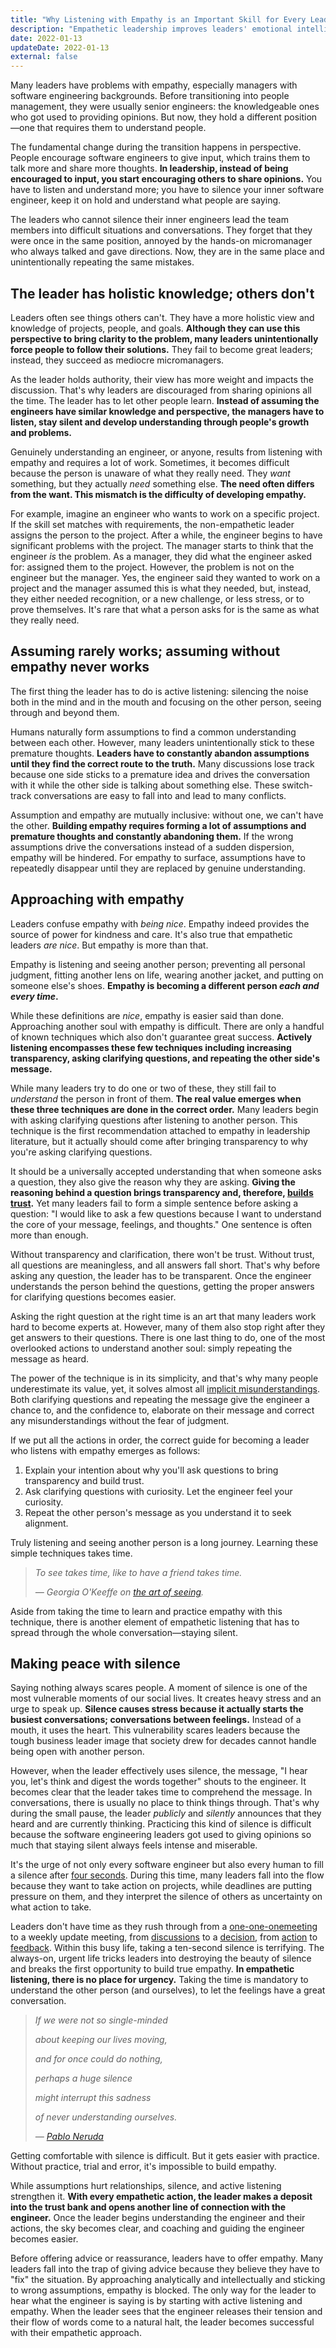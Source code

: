 ```yaml
---
title: "Why Listening with Empathy is an Important Skill for Every Leader?"
description: "Empathetic leadership improves leaders' emotional intelligence, which is a fundamental skill for leadership development and better mental health."
date: 2022-01-13
updateDate: 2022-01-13
external: false
---
```


Many leaders have problems with empathy, especially managers with software engineering backgrounds. Before transitioning into people management, they were usually senior engineers: the knowledgeable ones who got used to providing opinions. But now, they hold a different position—one that requires them to understand people.

The fundamental change during the transition happens in perspective. People encourage software engineers to give input, which trains them to talk more and share more thoughts. **In leadership, instead of being encouraged to input, you start encouraging others to share opinions.** You have to listen and understand more; you have to silence your inner software engineer, keep it on hold and understand what people are saying.

The leaders who cannot silence their inner engineers lead the team members into difficult situations and conversations. They forget that they were once in the same position, annoyed by the hands-on micromanager who always talked and gave directions. Now, they are in the same place and unintentionally repeating the same mistakes.

## The leader has holistic knowledge; others don't

Leaders often see things others can't. They have a more holistic view and knowledge of projects, people, and goals. **Although they can use this perspective to bring clarity to the problem, many leaders unintentionally force people to follow their solutions.** They fail to become great leaders; instead, they succeed as mediocre micromanagers.

As the leader holds authority, their view has more weight and impacts the discussion. That's why leaders are discouraged from sharing opinions all the time. The leader has to let other people learn. **Instead of assuming the engineers have similar knowledge and perspective, the managers have to listen, stay silent and develop understanding through people's growth and problems.**

Genuinely understanding an engineer, or anyone, results from listening with empathy and requires a lot of work. Sometimes, it becomes difficult because the person is unaware of what they really need. They _want_ something, but they actually _need_ something else. **The need often differs from the want. This mismatch is the difficulty of developing empathy.**

For example, imagine an engineer who wants to work on a specific project. If the skill set matches with requirements, the non-empathetic leader assigns the person to the project. After a while, the engineer begins to have significant problems with the project. The manager starts to think that the engineer _is_ the problem. As a manager, they did what the engineer asked for: assigned them to the project. However, the problem is not on the engineer but the manager. Yes, the engineer said they wanted to work on a project and the manager assumed this is what they needed, but, instead, they either needed recognition, or a new challenge, or less stress, or to prove themselves. It's rare that what a person asks for is the same as what they really need.

## Assuming rarely works; assuming without empathy never works

The first thing the leader has to do is active listening: silencing the noise both in the mind and in the mouth and focusing on the other person, seeing through and beyond them.

Humans naturally form assumptions to find a common understanding between each other. However, many leaders unintentionally stick to these premature thoughts. **Leaders have to constantly abandon assumptions until they find the correct route to the truth.** Many discussions lose track because one side sticks to a premature idea and drives the conversation with it while the other side is talking about something else. These switch-track conversations are easy to fall into and lead to many conflicts.

Assumption and empathy are mutually inclusive: without one, we can't have the other. **Building empathy requires forming a lot of assumptions and premature thoughts and constantly abandoning them.** If the wrong assumptions drive the conversations instead of a sudden dispersion, empathy will be hindered. For empathy to surface, assumptions have to repeatedly disappear until they are replaced by genuine understanding.

## Approaching with empathy

Leaders confuse empathy with _being nice_. Empathy indeed provides the source of power for kindness and care. It's also true that empathetic leaders _are nice_. But empathy is more than that.

Empathy is listening and seeing another person; preventing all personal judgment, fitting another lens on life, wearing another jacket, and putting on someone else's shoes. **Empathy is becoming a different person _each and every time_.**

While these definitions are _nice_, empathy is easier said than done. Approaching another soul with empathy is difficult. There are only a handful of known techniques which also don't guarantee great success. **Actively listening encompasses these few techniques including increasing transparency, asking clarifying questions, and repeating the other side's message.**

While many leaders try to do one or two of these, they still fail to _understand_ the person in front of them. **The real value emerges when these three techniques are done in the correct order.** Many leaders begin with asking clarifying questions after listening to another person. This technique is the first recommendation attached to empathy in leadership literature, but it actually should come after bringing transparency to why you're asking clarifying questions.

It should be a universally accepted understanding that when someone asks a question, they also give the reason why they are asking. **Giving the reasoning behind a question brings transparency and, therefore, [builds trust](/how-to-build-trust-in-a-team-as-a-new-manager/).** Yet many leaders fail to form a simple sentence before asking a question: "I would like to ask a few questions because I want to understand the core of your message, feelings, and thoughts." One sentence is often more than enough.

Without transparency and clarification, there won't be trust. Without trust, all questions are meaningless, and all answers fall short. That's why before asking any question, the leader has to be transparent. Once the engineer understands the person behind the questions, getting the proper answers for clarifying questions becomes easier.

Asking the right question at the right time is an art that many leaders work hard to become experts at. However, many of them also stop right after they get answers to their questions. There is one last thing to do, one of the most overlooked actions to understand another soul: simply repeating the message as heard.

The power of the technique is in its simplicity, and that's why many people underestimate its value, yet, it solves almost all [implicit misunderstandings](/explicit-disagreement-is-better-than-implicit-misunderstanding/). Both clarifying questions and repeating the message give the engineer a chance to, and the confidence to, elaborate on their message and correct any misunderstandings without the fear of judgment.

If we put all the actions in order, the correct guide for becoming a leader who listens with empathy emerges as follows:

1. Explain your intention about why you'll ask questions to bring transparency and build trust.
2. Ask clarifying questions with curiosity. Let the engineer feel your curiosity.
3. Repeat the other person's message as you understand it to seek alignment.

Truly listening and seeing another person is a long journey. Learning these simple techniques takes time.

> _To see takes time, like to have a friend takes time._
>
> _— Georgia O'Keeffe on_ [_the art of seeing_](https://www.themarginalian.org/2018/11/15/georgia-okeeffe-flower/)_._

Aside from taking the time to learn and practice empathy with this technique, there is another element of empathetic listening that has to spread through the whole conversation—staying silent.

## Making peace with silence

Saying nothing always scares people. A moment of silence is one of the most vulnerable moments of our social lives. It creates heavy stress and an urge to speak up. **Silence causes stress because it actually starts the busiest conversations; conversations between feelings.** Instead of a mouth, it uses the heart. This vulnerability scares leaders because the tough business leader image that society drew for decades cannot handle being open with another person.

However, when the leader effectively uses silence, the message, "I hear you, let's think and digest the words together" shouts to the engineer. It becomes clear that the leader takes time to comprehend the message. In conversations, there is usually no place to think things through. That's why during the small pause, the leader _publicly_ and _silently_ announces that they heard and are currently thinking. Practicing this kind of silence is difficult because the software engineering leaders got used to giving opinions so much that staying silent always feels intense and miserable.

It's the urge of not only every software engineer but also every human to fill a silence after [four seconds](https://ukrant.nl/magazine/awkward-silences/?lang=en). During this time, many leaders fall into the flow because they want to take action on projects, while deadlines are putting pressure on them, and they interpret the silence of others as uncertainty on what action to take.

Leaders don't have time as they rush through from a [one-one-onemeeting](/effective-1-on-1-meetings-own-your-one-on-one-meeting/) to a weekly update meeting, from [discussions](/how-to-stop-endless-discussions/) to a [decision](/the-decision-making-pendulum/), from [action](/bias-towards-action/) to [feedback](/importance-of-the-feedback/). Within this busy life, taking a ten-second silence is terrifying. The always-on, urgent life tricks leaders into destroying the beauty of silence and breaks the first opportunity to build true empathy. **In empathetic listening, there is no place for urgency.** Taking the time is mandatory to understand the other person (and ourselves), to let the feelings have a great conversation.

> _If we were not so single-minded_
>
> _about keeping our lives moving,_
>
> _and for once could do nothing,_
>
> _perhaps a huge silence_
>
> _might interrupt this sadness_
>
> _of never understanding ourselves._
>
> _—_ [_Pablo Neruda_](https://www.themarginalian.org/2015/05/28/keeping-quiet-sylvia-boorstein-reads-pablo-neruda/)

Getting comfortable with silence is difficult. But it gets easier with practice. Without practice, trial and error, it's impossible to build empathy.

While assumptions hurt relationships, silence, and active listening strengthen it. **With every empathetic action, the leader makes a deposit into the trust bank and opens another line of connection with the engineer.** Once the leader begins understanding the engineer and their actions, the sky becomes clear, and coaching and guiding the engineer becomes easier.

Before offering advice or reassurance, leaders have to offer empathy. Many leaders fall into the trap of giving advice because they believe they have to "fix" the situation. By approaching analytically and intellectually and sticking to wrong assumptions, empathy is blocked. The only way for the leader to hear what the engineer is saying is by starting with active listening and empathy. When the leader sees that the engineer releases their tension and their flow of words come to a natural halt, the leader becomes successful with their empathetic approach.
